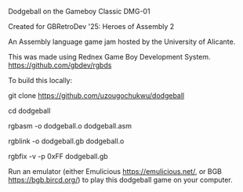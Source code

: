 Dodgeball on the Gameboy Classic DMG-01

Created for GBRetroDev '25: Heroes of Assembly 2

An Assembly language game jam hosted by the University of Alicante.

This was made using Rednex Game Boy Development System. https://github.com/gbdev/rgbds

To build this locally:

git clone https://github.com/uzougochukwu/dodgeball

cd dodgeball

rgbasm -o dodgeball.o dodgeball.asm

rgblink -o dodgeball.gb dodgeball.o

rgbfix -v -p 0xFF dodgeball.gb

Run an emulator (either Emulicious https://emulicious.net/, or BGB https://bgb.bircd.org/) to play this dodgeball game on your computer.